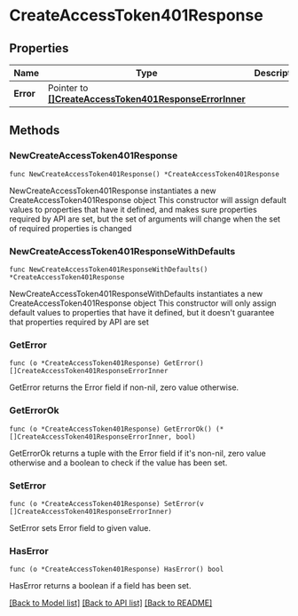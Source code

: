 # CreateAccessToken401Response

## Properties

Name | Type | Description | Notes
------------ | ------------- | ------------- | -------------
**Error** | Pointer to [**[]CreateAccessToken401ResponseErrorInner**](CreateAccessToken401ResponseErrorInner.md) |  | [optional] 

## Methods

### NewCreateAccessToken401Response

`func NewCreateAccessToken401Response() *CreateAccessToken401Response`

NewCreateAccessToken401Response instantiates a new CreateAccessToken401Response object
This constructor will assign default values to properties that have it defined,
and makes sure properties required by API are set, but the set of arguments
will change when the set of required properties is changed

### NewCreateAccessToken401ResponseWithDefaults

`func NewCreateAccessToken401ResponseWithDefaults() *CreateAccessToken401Response`

NewCreateAccessToken401ResponseWithDefaults instantiates a new CreateAccessToken401Response object
This constructor will only assign default values to properties that have it defined,
but it doesn't guarantee that properties required by API are set

### GetError

`func (o *CreateAccessToken401Response) GetError() []CreateAccessToken401ResponseErrorInner`

GetError returns the Error field if non-nil, zero value otherwise.

### GetErrorOk

`func (o *CreateAccessToken401Response) GetErrorOk() (*[]CreateAccessToken401ResponseErrorInner, bool)`

GetErrorOk returns a tuple with the Error field if it's non-nil, zero value otherwise
and a boolean to check if the value has been set.

### SetError

`func (o *CreateAccessToken401Response) SetError(v []CreateAccessToken401ResponseErrorInner)`

SetError sets Error field to given value.

### HasError

`func (o *CreateAccessToken401Response) HasError() bool`

HasError returns a boolean if a field has been set.


[[Back to Model list]](../README.md#documentation-for-models) [[Back to API list]](../README.md#documentation-for-api-endpoints) [[Back to README]](../README.md)


